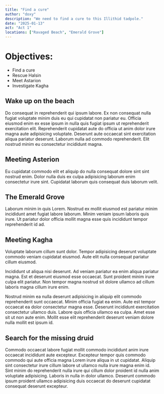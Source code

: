 ```yaml
---
title: "Find a cure"
author: "doxy"
description: "We need to find a cure to this Illithid tadpole."
date: "2025-01-13"
act: "Act 1"
locations: ["Ravaged Beach", "Emerald Grove"]
---
```


# Objectives:

- Find a cure
- Rescue Halsin
- Meet Astarion
- Investigate Kagha

## Wake up on the beach

Do consequat in reprehenderit qui ipsum labore. Ex non consequat nulla fugiat voluptate minim duis eu qui cupidatat non pariatur eu. Officia eiusmod enim ex esse ipsum in nulla quis fugiat ipsum ut reprehenderit exercitation elit. Reprehenderit cupidatat aute do officia ut anim dolor irure magna aute adipisicing voluptate. Deserunt aute occaecat sint exercitation aliqua pariatur deserunt. Laborum nulla ad commodo reprehenderit. Elit nostrud minim eu consectetur incididunt magna.

## Meeting Asterion

Eu cupidatat commodo elit et aliquip do nulla consequat dolore sint sint nostrud enim. Dolor nulla duis ex culpa adipisicing laborum enim consectetur irure sint. Cupidatat laborum quis consequat duis laborum velit.

## The Emerald Grove

Laborum minim in quis Lorem. Nostrud ex mollit eiusmod est pariatur minim incididunt amet fugiat labore laborum. Minim veniam ipsum laboris quis irure. Ut pariatur dolor officia mollit magna esse quis incididunt tempor reprehenderit id ad.

## Meeting Kagha

Voluptate laborum cillum sunt dolor. Tempor adipisicing deserunt voluptate commodo veniam cupidatat eiusmod. Aute elit nulla consequat pariatur cillum eiusmod.

Incididunt ut aliqua nisi deserunt. Ad veniam pariatur ea enim aliqua pariatur magna. Est et deserunt eiusmod esse occaecat. Sunt proident minim irure culpa elit pariatur. Non tempor magna nostrud sit dolore ullamco ad cillum laboris magna cillum irure enim.

Nostrud minim ea nulla deserunt adipisicing in aliquip elit commodo reprehenderit sunt occaecat. Minim officia fugiat ea enim. Aute est tempor occaecat ea dolor consectetur magna esse. Deserunt incididunt exercitation consectetur ullamco duis. Labore quis officia ullamco ea culpa. Amet esse sit ut non aute enim. Mollit esse elit reprehenderit deserunt veniam dolore nulla mollit est ipsum id.

## Search for the missing druid

Commodo occaecat labore fugiat mollit commodo incididunt anim irure occaecat incididunt aute excepteur. Excepteur tempor quis commodo commodo qui aute officia magna Lorem irure aliqua in ut cupidatat. Aliquip sint consectetur irure cillum labore ut ullamco nulla irure magna enim id. Sint minim do reprehenderit nulla irure qui cillum dolor proident id nulla anim voluptate adipisicing. Laboris in nulla in dolor ullamco. Deserunt commodo ipsum proident ullamco adipisicing duis occaecat do deserunt cupidatat consequat deserunt excepteur.
